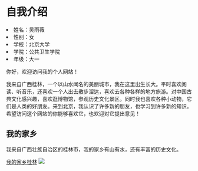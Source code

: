 
<html lang="zh-cn">
  <head>
<meta charset="utf-8"/>
    <title>我的个人网站</title>
  </head>
  <body>
    <h1>自我介绍</h1>
    <ui>
      <li>姓名：吴雨薇</li>
      <li>性别：女</li>
      <li>学校：北京大学</li>
      <li>学院：公共卫生学院</li>
      <li>年级：大一</li>
    <p>你好，欢迎访问我的个人网站！

我来自广西桂林，一个以山水闻名的美丽城市，我在这里出生长大。平时喜欢阅读、听音乐，还喜欢一个人出去散步溜达，喜欢去各种各样的地方旅游。对中国古典文化感兴趣，喜欢逛博物馆，参观历史文化景区。同时我也喜欢各种小动物，它们是人类的好朋友。来到北京，我认识了许多新的朋友，也学习到许多新的知识。希望访问这个网站的你能够喜欢它，也欢迎对它提出意见！</p>
<h2>我的家乡</h2>
<p>我来自广西壮族自治区的桂林市，我的家乡有山有水，还有丰富的历史文化。</p>
<a href="https://baike.baidu.com/item/%E6%A1%82%E6%9E%97/7495?fr=aladdin">我的家乡桂林</a>
<img src="images/2345_image_file_copy_4.jpg"/>
